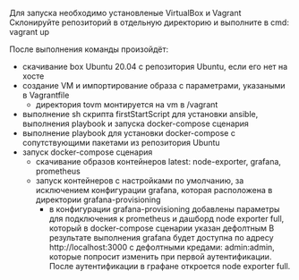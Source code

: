 Для запуска необходимо установленые VirtualBox и Vagrant
Склонируйте репозиторий в отдельную директорию и выполните в cmd: vagrant up

После выполнения команды произойдёт:
- скачивание box Ubuntu 20.04 с репозитория Ubuntu, если его нет на хосте
- создание VM и импортирование образа с параметрами, указаными в Vagrantfile
  - директория tovm монтируется на vm в /vagrant
- выполнение sh скрипта firstStartScript для установки ansible, выполнения playbook и запуска docker-compose сценария
- выполнение playbook для установки docker-compose с сопутствующими пакетами из репозитория Ubuntu
- запуск docker-compose сценария
  - скачивание образов контейнеров latest: node-exporter, grafana, prometheus
  - запуск контейнеров с настройками по умолчанию, за исключением конфигурации grafana, которая расположена в директории grafana-provisioning
    - в конфигурации grafana-provisioning добавлены параметры для подключения к prometheus и дашборд node exporter full, который в docker-compose сценарии указан дефолтным
В результате выполнения grafana будет доступна по адресу http://localhost:3000 с дефолтными кредами: admin:admin, которые попросит изменить при первой аутентификации.
После аутентификации в графане откроется node exporter full.
